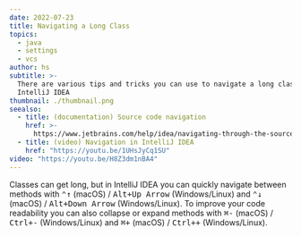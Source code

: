 ```yaml
---
date: 2022-07-23
title: Navigating a Long Class
topics:
  - java
  - settings
  - vcs
author: hs
subtitle: >-
  There are various tips and tricks you can use to navigate a long class in
  IntelliJ IDEA
thumbnail: ./thumbnail.png
seealso:
  - title: (documentation) Source code navigation
    href: >-
      https://www.jetbrains.com/help/idea/navigating-through-the-source-code.html
  - title: (video) Navigation in IntelliJ IDEA
    href: "https://youtu.be/1UHsJyCq1SU"
video: "https://youtu.be/H8Z3dm1nBA4"
---
```


Classes can get long, but in IntelliJ IDEA you can quickly navigate between methods with <kbd>⌃↑</kbd> (macOS) / <kbd>Alt+Up Arrow</kbd> (Windows/Linux) and <kbd>⌃↓</kbd> (macOS) / <kbd>Alt+Down Arrow</kbd> (Windows/Linux). To improve your code readability you can also collapse or expand methods with <kbd>⌘-</kbd> (macOS) / <kbd>Ctrl+-</kbd> (Windows/Linux) and <kbd>⌘+</kbd> (macOS) / <kbd>Ctrl++</kbd> (Windows/Linux).

